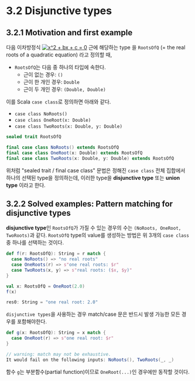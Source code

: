 # 3.2 Disjunctive types

## 3.2.1 Motivation and first example

다음 이차방정식 <a href="https://www.codecogs.com/eqnedit.php?latex=x^2&space;&plus;&space;bx&space;&plus;&space;c&space;=&space;0" target="_blank"><img src="https://latex.codecogs.com/gif.latex?x^2&space;&plus;&space;bx&space;&plus;&space;c&space;=&space;0" title="x^2 + bx + c = 0" /></a> 
근에 해당하는 type 을 `RootsOfQ` (= the real roots of a quadratic equation) 라고 정의할 때,

- `RootsOfQ`는 다음 중 하나의 타입에 속한다.
  - 근이 없는 경우: `()`
  - 근이 한 개인 경우: `Double`
  - 근이 두 개인 경우: `(Double, Double)`

이를 Scala `case class`로 정의하면 아래와 같다.

- `case class NoRoots()`
- `case class OneRoot(x: Double)`
- `case class TwoRoots(x: Double, y: Double)`

```scala
sealed trait RootsOfQ

final case class NoRoots() extends RootsOfQ
final case class OneRoot(x: Double) extends RootsOfQ
final case class TwoRoots(x: Double, y: Double) extends RootsOfQ
```

위처럼 "sealed trait / final case class" 문법은 정해진 `case class` 전체 집합에서 하나의 선택된 type을 정의하는데, 이러한 type을 
**disjunctive type** 또는 **union type** 이라고 한다.

## 3.2.2 Solved examples: Pattern matching for disjunctive types

**disjunctive type**인 `RootsOfQ`가 가질 수 있는 경우의 수는 `(NoRoots, OneRoot, TwoRoots)`과 같다.
`RootsOfQ` type의 value를 생성하는 방법은 위 3개의 `case class`중 하나를 선택하는 것이다. 

```scala
def f(r: RootsOfQ): String = r match {
  case NoRoots() => "no real roots"
  case OneRoots(r) => s"one real roots: $r"
  case TwoRoots(x, y) => s"real roots: ($x, $y)"
}

val x: RootsOfQ = OneRoot(2.0)
f(x)

res0: String = "one real root: 2.0"
```

`disjunctive types`을 사용하는 경우 match/case 문은 반드시 발생 가능한 모든 경우를 포함해야한다. 

```scala
def g(x: RootsOfQ): String = x match {
  case OneRoot(r) => s"one real root: $r"
}

// warning: match may not be exhaustive.
It would fail on the following inputs: NoRoots(), TwoRoots(_, _)
```

함수 `g`는 부분함수(partial function)이므로 `OneRoot(...)`인 경우에만 동작할 것이다.
